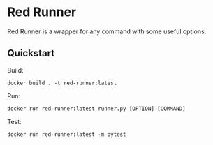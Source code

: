 # Red Runner

Red Runner is a wrapper for any command with some useful options.

## Quickstart

Build:

`docker build . -t red-runner:latest`

Run:

`docker run red-runner:latest runner.py [OPTION] [COMMAND]`

Test:

`docker run red-runner:latest -m pytest`